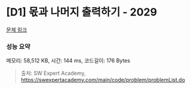 # [D1] 몫과 나머지 출력하기 - 2029 

[문제 링크](https://swexpertacademy.com/main/code/problem/problemDetail.do?contestProbId=AV5QGNvKAtEDFAUq) 

### 성능 요약

메모리: 58,512 KB, 시간: 144 ms, 코드길이: 176 Bytes



> 출처: SW Expert Academy, https://swexpertacademy.com/main/code/problem/problemList.do